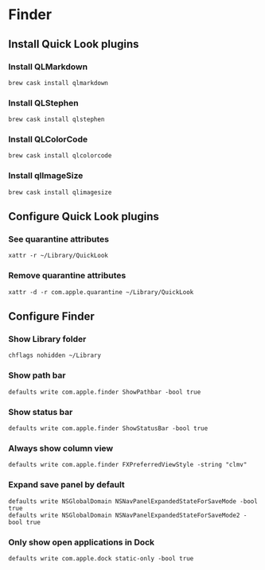 # Finder

## Install Quick Look plugins

### Install QLMarkdown

```
brew cask install qlmarkdown
```

### Install QLStephen

```
brew cask install qlstephen
```

### Install QLColorCode

```
brew cask install qlcolorcode
```

### Install qlImageSize

```
brew cask install qlimagesize
```

## Configure Quick Look plugins

### See quarantine attributes

```
xattr -r ~/Library/QuickLook
```

### Remove quarantine attributes

```
xattr -d -r com.apple.quarantine ~/Library/QuickLook
```

## Configure Finder

### Show Library folder

```
chflags nohidden ~/Library
```

### Show path bar

```
defaults write com.apple.finder ShowPathbar -bool true
```

### Show status bar

```
defaults write com.apple.finder ShowStatusBar -bool true
```

### Always show column view

```
defaults write com.apple.finder FXPreferredViewStyle -string "clmv"
```

### Expand save panel by default

```
defaults write NSGlobalDomain NSNavPanelExpandedStateForSaveMode -bool true
defaults write NSGlobalDomain NSNavPanelExpandedStateForSaveMode2 -bool true
```

### Only show open applications in Dock

```
defaults write com.apple.dock static-only -bool true
```

